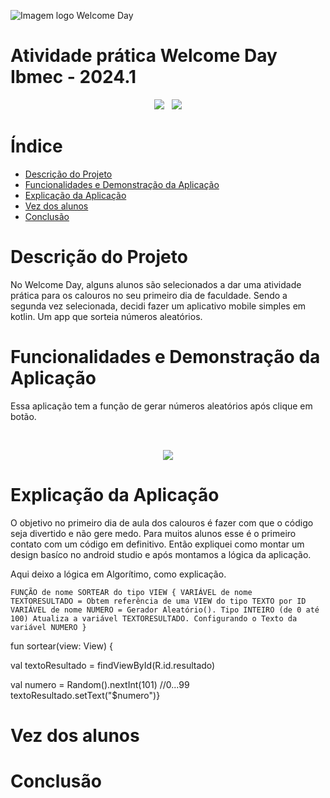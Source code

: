 ![Imagem logo Welcome Day](https://github.com/AmandaSenra/Ap2_Mobile/assets/94198321/d0fbcb85-6e4b-4f9f-aee8-38862a0e908c)
# Atividade prática Welcome Day Ibmec - 2024.1

<p align="center">
  <img loading="badges" src="https://img.shields.io/badge/2022.3.1_Patch%203-version?style=plastic&logo=androidstudio&logoColor=%23ffff&label=Giraffe&color=%23000080"/> &nbsp
  <img loading="badges" src="https://img.shields.io/badge/Realizado-Status?style=social&logo=android&logoColor=%23000080&label=Status&labelColor=%23FFFFFF&color=%23000080"/>
</p>


# Índice 

* [Descrição do Projeto](#descrição-do-projeto)
* [Funcionalidades e Demonstração da Aplicação](#funcionalidades-e-demonstração-da-aplicação)
* [Explicação da Aplicação](#explicação-da-aplicação)
* [Vez dos alunos](#vez-dos-alunos)
* [Conclusão](#conclusão)


# Descrição do Projeto
<p>No Welcome Day, alguns alunos são selecionados a dar uma atividade prática para os calouros no seu primeiro dia de faculdade. Sendo a segunda vez selecionada, decidi fazer um aplicativo mobile simples em kotlin. Um app que sorteia números aleatórios.</p>
 

# Funcionalidades e Demonstração da Aplicação
<p>Essa aplicação tem a função de gerar números aleatórios após clique em botão.</p>
<br>
<p align="center">
  <img loading="gif" src="https://github.com/AmandaSenra/Ap2_Mobile/assets/94198321/f818a102-adeb-4a7f-a331-1fc7511b4165"/>
</p>


# Explicação da Aplicação
<p>O objetivo no primeiro dia de aula dos calouros é fazer com que o código seja divertido e não gere medo. Para muitos alunos esse é o primeiro contato com um código em definitivo. Então expliquei como montar um design basíco no android studio e após montamos a lógica da aplicação.</p>

<p>Aqui deixo a lógica em Algorítimo, como explicação.</p>

<code>FUNÇÃO de nome SORTEAR do tipo VIEW {
    VARIÁVEL de nome TEXTORESULTADO = Obtem referência de uma VIEW do tipo TEXTO por ID
    VARIÁVEL de nome NUMERO = Gerador Aleatório(). Tipo INTEIRO (de 0 até 100)
    Atualiza a variável TEXTORESULTADO. Configurando o Texto da variável NUMERO
}
</code>





fun sortear(view: View) {

val textoResultado = findViewById<TextView>(R.id.resultado)

val numero = Random().nextInt(101) //0...99
textoResultado.setText("$numero")}



# Vez dos alunos

# Conclusão
